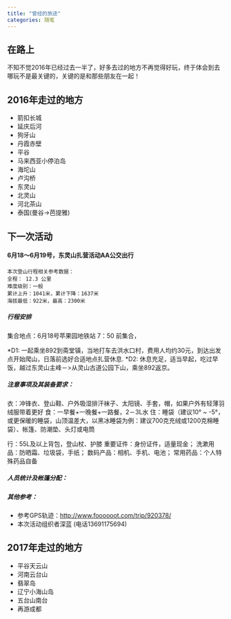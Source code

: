```yaml
---
title: "曾经的旅途"
categories: 随笔
---
```


## 在路上

不知不觉2016年已经过去一半了，好多去过的地方不再觉得好玩，终于体会到去哪玩不是最关键的，关键的是和那些朋友在一起！

## 2016年走过的地方

* 箭扣长城
* 延庆后河
* 狗牙山
* 丹霞赤壁
* 平谷
* 马来西亚小停泊岛
* 海坨山
* 卢沟桥
* 东灵山
* 北灵山
* 河北茶山
* 泰国(曼谷->芭提雅)



## 下一次活动

####   6月18～6月19号，东灵山扎营活动AA公交出行

```
本次登山行程相关参考数据：
全程： 12.3 公里
难度级别：一般
累计上升：1041米，累计下降：1637米 
海拔最低：922米，最高：2300米
```

##### 行程安排

集合地点：6月18号苹果园地铁站 7：50 前集合，

*D1: 一起乘坐892到斋堂镇，当地打车去洪水口村，费用人均约30元，到达出发点开始爬山，日落前选好合适地点扎营休息.
*D2: 休息充足，适当早起，吃过早饭，越过东灵山主峰－>从灵山古道公园下山，乘坐892返京。

##### 注意事项及其装备要求：

衣：冲锋衣、登山鞋、户外吸湿排汗袜子、太阳镜、手套，帽，如果户外有轻薄羽绒服带着更好
食：一早餐+一晚餐+一路餐，2－3L水
住：睡袋（建议10° ~ -5°，或更保暖的睡袋，山顶温差大，以黑冰睡袋为例：建议700克充绒或1200克棉睡袋）、帐篷、防潮垫、头灯或电筒

行：55L及以上背包，登山杖、护膝
重要证件：身份证件，适量现金；
洗漱用品：防晒霜、垃圾袋，手纸；
数码产品：相机、手机、电池；
常用药品：个人特殊药品自备


##### 人员统计及帐篷分配：

##### 其他参考：

* 参考GPS轨迹：http://www.foooooot.com/trip/920378/
* 本次活动组织者深蓝 (电话13691175694)

## 2017年走过的地方

* 平谷天云山
* 河南云台山 
* 翡翠岛
* 辽宁小海山岛
* 五台山南台
* 再游成都
